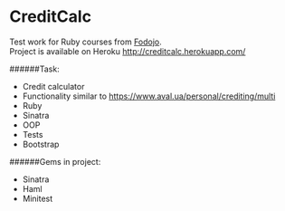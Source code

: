 # CreditCalc
Test work for Ruby courses from [Fodojo](https://fodojo.com/).
<br>
Project is available on Heroku http://creditcalc.herokuapp.com/

######Task:
* Credit calculator
* Functionality similar to https://www.aval.ua/personal/crediting/multi
* Ruby
* Sinatra
* OOP
* Tests
* Bootstrap

######Gems in project:
- Sinatra
- Haml
- Minitest
